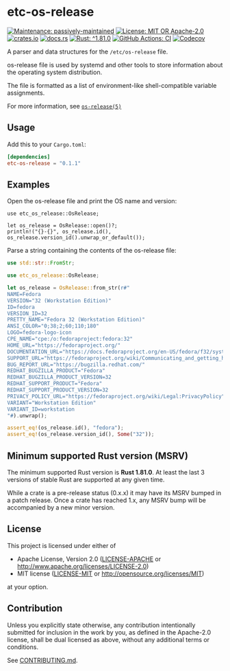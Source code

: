 <!-- cargo-sync-rdme title [[ -->
# etc-os-release
<!-- cargo-sync-rdme ]] -->
<!-- cargo-sync-rdme badge [[ -->
[![Maintenance: passively-maintained](https://img.shields.io/badge/maintenance-passively--maintained-yellowgreen.svg?style=flat-square)](https://doc.rust-lang.org/cargo/reference/manifest.html#the-badges-section)
[![License: MIT OR Apache-2.0](https://img.shields.io/crates/l/etc-os-release.svg?style=flat-square)](#license)
[![crates.io](https://img.shields.io/crates/v/etc-os-release.svg?logo=rust&style=flat-square)](https://crates.io/crates/etc-os-release)
[![docs.rs](https://img.shields.io/docsrs/etc-os-release.svg?logo=docs.rs&style=flat-square)](https://docs.rs/etc-os-release)
[![Rust: ^1.81.0](https://img.shields.io/badge/rust-^1.81.0-93450a.svg?logo=rust&style=flat-square)](https://doc.rust-lang.org/cargo/reference/manifest.html#the-rust-version-field)
[![GitHub Actions: CI](https://img.shields.io/github/actions/workflow/status/gifnksm/etc-os-release/ci.yml.svg?label=CI&logo=github&style=flat-square)](https://github.com/gifnksm/etc-os-release/actions/workflows/ci.yml)
[![Codecov](https://img.shields.io/codecov/c/github/gifnksm/etc-os-release.svg?label=codecov&logo=codecov&style=flat-square)](https://codecov.io/gh/gifnksm/etc-os-release)
<!-- cargo-sync-rdme ]] -->

<!-- cargo-sync-rdme rustdoc [[ -->
A parser and data structures for the `/etc/os-release` file.

os-release file is used by systemd and other tools to store information about the
operating system distribution.

The file is formatted as a list of environment-like shell-compatible
variable assignments.

For more information, see [`os-release(5)`]

## Usage

Add this to your `Cargo.toml`:

````toml
[dependencies]
etc-os-release = "0.1.1"
````

## Examples

Open the os-release file and print the OS name and version:

````rust,no_run
use etc_os_release::OsRelease;

let os_release = OsRelease::open()?;
println!("{}-{}", os_release.id(), os_release.version_id().unwrap_or_default());
````

Parse a string containing the contents of the os-release file:

````rust
use std::str::FromStr;

use etc_os_release::OsRelease;

let os_release = OsRelease::from_str(r#"
NAME=Fedora
VERSION="32 (Workstation Edition)"
ID=fedora
VERSION_ID=32
PRETTY_NAME="Fedora 32 (Workstation Edition)"
ANSI_COLOR="0;38;2;60;110;180"
LOGO=fedora-logo-icon
CPE_NAME="cpe:/o:fedoraproject:fedora:32"
HOME_URL="https://fedoraproject.org/"
DOCUMENTATION_URL="https://docs.fedoraproject.org/en-US/fedora/f32/system-administrators-guide/"
SUPPORT_URL="https://fedoraproject.org/wiki/Communicating_and_getting_help"
BUG_REPORT_URL="https://bugzilla.redhat.com/"
REDHAT_BUGZILLA_PRODUCT="Fedora"
REDHAT_BUGZILLA_PRODUCT_VERSION=32
REDHAT_SUPPORT_PRODUCT="Fedora"
REDHAT_SUPPORT_PRODUCT_VERSION=32
PRIVACY_POLICY_URL="https://fedoraproject.org/wiki/Legal:PrivacyPolicy"
VARIANT="Workstation Edition"
VARIANT_ID=workstation
"#).unwrap();

assert_eq!(os_release.id(), "fedora");
assert_eq!(os_release.version_id(), Some("32"));
````

[`os-release(5)`]: https://www.freedesktop.org/software/systemd/man/os-release.html
<!-- cargo-sync-rdme ]] -->

## Minimum supported Rust version (MSRV)

The minimum supported Rust version is **Rust 1.81.0**.
At least the last 3 versions of stable Rust are supported at any given time.

While a crate is a pre-release status (0.x.x) it may have its MSRV bumped in a patch release.
Once a crate has reached 1.x, any MSRV bump will be accompanied by a new minor version.

## License

This project is licensed under either of

* Apache License, Version 2.0
   ([LICENSE-APACHE](LICENSE-APACHE) or <http://www.apache.org/licenses/LICENSE-2.0>)
* MIT license
   ([LICENSE-MIT](LICENSE-MIT) or <http://opensource.org/licenses/MIT>)

at your option.

## Contribution

Unless you explicitly state otherwise, any contribution intentionally submitted
for inclusion in the work by you, as defined in the Apache-2.0 license, shall be
dual licensed as above, without any additional terms or conditions.

See [CONTRIBUTING.md](CONTRIBUTING.md).
